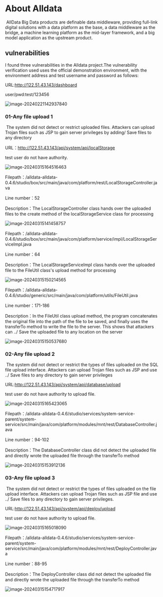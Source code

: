 # About Alldata

​	AllData Big Data products are definable data middleware, providing full-link digital solutions with a data platform as the base, a data middleware as the bridge, a machine learning platform as the mid-layer framework, and a big model application as the upstream product.



## vulnerabilities

I found three vulnerabilities in the Alldata project.The vulnerability verification used uses the official demonstration environment, with the environment address and test username and password as follows:

URL:http://122.51.43.143/dashboard

user/pwd:test/123456

![image-20240221142937840](./AlldataNewBug.assets/image-20240221142937840.png)



### 01-Any file upload 1

​	The system did not detect or restrict uploaded files. Attackers can upload Trojan files such as JSP to gain server privileges by adding/ Save files to any directory

URL：http://122.51.43.143/api/system/api/localStorage

test user do not have authority.

![image-20240315164516463](./AlldataNewBug.assets/image-20240315164516463.png)


Filepath：/alldata-alldata-0.4.6/studio/box/src/main/java/com/platform/rest/LocalStorageController.java

Line number：52

Description：The LocalStorageController class hands over the uploaded files to the create method of the localStorageService class for processing

![image-20240315141458757](./AlldataNewBug.assets/image-20240315141458757.png)

Filepath：/alldata-alldata-0.4.6/studio/box/src/main/java/com/platform/service/impl/LocalStorageServiceImpl.java

Line number：64

Description：The LocalStorageServiceImpl class hands over the uploaded file to the FileUtil class's upload method for processing

![image-20240315150214565](./AlldataNewBug.assets/image-20240315150214565.png)

Filepath：/alldata-alldata-0.4.6/studio/generic/src/main/java/com/platform/utils/FileUtil.java

Line number：171-186

Description：In the FileUtil class upload method, the program concatenates the original file into the path of the file to be saved, and finally uses the transferTo method to write the file to the server. This shows that attackers can ../ Save the uploaded file to any location on the server

![image-20240315150537680](./AlldataNewBug.assets/image-20240315150537680.png)

### 02-Any file upload 2

​	The system did not detect or restrict the types of files uploaded on the SQL file upload interface. Attackers can upload Trojan files such as JSP and use ../ Save files to any directory to gain server privileges

URL:http://122.51.43.143/api/system/api/database/upload

test user do not have authority to upload file.

![image-20240315165423065](./AlldataNewBug.assets/image-20240315165423065.png)

Filepath：/alldata-alldata-0.4.6/studio/services/system-service-parent/system-service/src/main/java/com/platform/modules/mnt/rest/DatabaseController.java

Line number：94-102

Description：The DatabaseController class did not detect the uploaded file and directly wrote the uploaded file through the transferTo method

![image-20240315153912136](./AlldataNewBug.assets/image-20240315153912136.png)

### 03-Any file upload 3

​	The system did not detect or restrict the types of files uploaded on the file upload interface. Attackers can upload Trojan files such as JSP file and use ../ Save files to any directory to gain server privileges.

URL:http://122.51.43.143/api/system/api/deploy/upload

test user do not have authority to upload file.

![image-20240315165018090](./AlldataNewBug.assets/image-20240315165018090.png)

Filepath：/alldata-alldata-0.4.6/studio/services/system-service-parent/system-service/src/main/java/com/platform/modules/mnt/rest/DeployController.java

Line number：88-95

Description：The DeployController class did not detect the uploaded file and directly wrote the uploaded file through the transferTo method

![image-20240315154717917](./AlldataNewBug.assets/image-20240315154717917.png)
